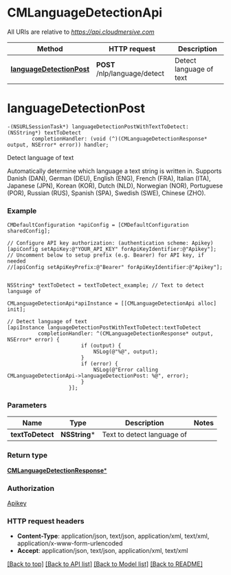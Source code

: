 # CMLanguageDetectionApi

All URIs are relative to *https://api.cloudmersive.com*

Method | HTTP request | Description
------------- | ------------- | -------------
[**languageDetectionPost**](CMLanguageDetectionApi.md#languagedetectionpost) | **POST** /nlp/language/detect | Detect language of text


# **languageDetectionPost**
```objc
-(NSURLSessionTask*) languageDetectionPostWithTextToDetect: (NSString*) textToDetect
        completionHandler: (void (^)(CMLanguageDetectionResponse* output, NSError* error)) handler;
```

Detect language of text

Automatically determine which language a text string is written in.  Supports Danish (DAN), German (DEU), English (ENG), French (FRA), Italian (ITA), Japanese (JPN), Korean (KOR), Dutch (NLD), Norwegian (NOR), Portuguese (POR), Russian (RUS), Spanish (SPA), Swedish (SWE), Chinese (ZHO).

### Example 
```objc
CMDefaultConfiguration *apiConfig = [CMDefaultConfiguration sharedConfig];

// Configure API key authorization: (authentication scheme: Apikey)
[apiConfig setApiKey:@"YOUR_API_KEY" forApiKeyIdentifier:@"Apikey"];
// Uncomment below to setup prefix (e.g. Bearer) for API key, if needed
//[apiConfig setApiKeyPrefix:@"Bearer" forApiKeyIdentifier:@"Apikey"];


NSString* textToDetect = textToDetect_example; // Text to detect language of

CMLanguageDetectionApi*apiInstance = [[CMLanguageDetectionApi alloc] init];

// Detect language of text
[apiInstance languageDetectionPostWithTextToDetect:textToDetect
          completionHandler: ^(CMLanguageDetectionResponse* output, NSError* error) {
                        if (output) {
                            NSLog(@"%@", output);
                        }
                        if (error) {
                            NSLog(@"Error calling CMLanguageDetectionApi->languageDetectionPost: %@", error);
                        }
                    }];
```

### Parameters

Name | Type | Description  | Notes
------------- | ------------- | ------------- | -------------
 **textToDetect** | **NSString***| Text to detect language of | 

### Return type

[**CMLanguageDetectionResponse***](CMLanguageDetectionResponse.md)

### Authorization

[Apikey](../README.md#Apikey)

### HTTP request headers

 - **Content-Type**: application/json, text/json, application/xml, text/xml, application/x-www-form-urlencoded
 - **Accept**: application/json, text/json, application/xml, text/xml

[[Back to top]](#) [[Back to API list]](../README.md#documentation-for-api-endpoints) [[Back to Model list]](../README.md#documentation-for-models) [[Back to README]](../README.md)

